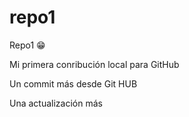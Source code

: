 # repo1
Repo1 😁

Mi primera conribución local para GitHub

Un commit más desde Git HUB

Una actualización más
